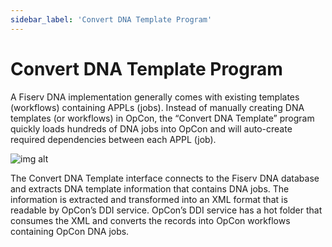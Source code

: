 ```yaml
---
sidebar_label: 'Convert DNA Template Program'
---
```


# Convert DNA Template Program

A Fiserv DNA implementation generally comes with existing templates (workflows) containing APPLs (jobs). Instead of manually creating DNA templates (or workflows) in OpCon, the “Convert DNA Template” program quickly loads hundreds of DNA jobs into OpCon and will auto-create required dependencies between each APPL (job).

![img alt](../static/img/convert-dna-template-program-1.png)

The Convert DNA Template interface connects to the Fiserv DNA database and extracts DNA template information that contains DNA jobs. The information is extracted and transformed into an XML format that is readable by OpCon’s DDI service. OpCon’s DDI service has a hot folder that consumes the XML and converts the records into OpCon workflows containing OpCon DNA jobs.
